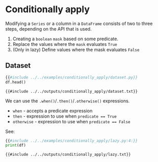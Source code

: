 # Conditionally apply

Modifying a `Series` or a column in a `DataFrame` consists of two to three steps, depending on the API that is used.

1. Creating a `boolean` `mask` based on some predicate.
1. Replace the values where the `mask` evaluates `True`
1. (Only in lazy) Define values where the mask evaluates `False`

## Dataset

```python
{{#include ../../examples/conditionally_apply/dataset.py}}
df.head()
```

```text
{{#include ../../outputs/conditionally_apply/dataset.txt}}
```

We can use the `.when()`/`.then()`/`.otherwise()` expressions.

- `when` - accepts a predicate expression
- `then` - expression to use when `predicate == True`
- `otherwise` - expression to use when `predicate == False`

See:

```python
{{#include ../../examples/conditionally_apply/lazy.py:4:}}
print(df)
```

```text
{{#include ../../outputs/conditionally_apply/lazy.txt}}
```
